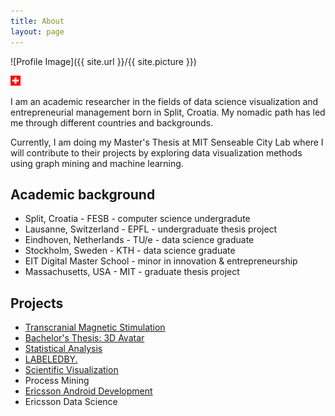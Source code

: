 ```yaml
---
title: About
layout: page
---
```

 
![Profile Image]({{ site.url }}/{{ site.picture }})	

<img src="./assets/images/ch.png" height="16" width="16">


<p>I am an academic researcher in the fields of data science visualization and entrepreneurial management born in Split, Croatia. My nomadic path has led me through different countries and backgrounds. </p>

<p>Currently, I am doing my Master's Thesis at MIT Senseable City Lab where I will contribute to their projects by exploring data visualization methods using graph mining and machine learning.</p>

<h2>Academic background</h2>


<ul class="skill-list">
	<li>Split, Croatia - FESB - computer science undergradute</li>
	<li>Lausanne, Switzerland - EPFL - undergraduate thesis project</li>
	<li>Eindhoven, Netherlands - TU/e - data science graduate</li>
	<li>Stockholm, Sweden - KTH - data science graduate</li>
	<li>EIT Digital Master School - minor in innovation & entrepreneurship</li>
	<li>Massachusetts, USA - MIT - graduate thesis project</li>
</ul>

<h2>Projects</h2>

<ul>
	<li><a href="http://www.lahen.org/">Transcranial Magnetic Stimulation</a></li>
	<li><a href="https://iig.epfl.ch/page-56808-en-html/">Bachelor's Thesis: 3D Avatar</a></li>
	<li><a href="https://je.epfl.ch/">Statistical Analysis</a></li>
	<li><a href="https://www.tuecontest.nl/">LABELEDBY.</a></li>
	<li><a href="https://indico.cern.ch/event/377001/registrations/participants">Scientific Visualization</a></li>
	<li>Process Mining</li>
	<li><a href="http://marjan.fesb.hr/SoftCOM/2016/files/apk/final_program_2016.pdf">Ericsson Android Development</a></li>
	<li>Ericsson Data Science</li>
</ul>
